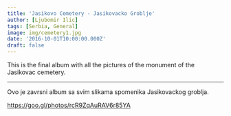 ```yaml
---
title: 'Jasikovo Cemetery - Jasikovacko Groblje'
author: [Ljubomir Ilic]
tags: [Serbia, General]
image: img/cemetery1.jpg
date: '2016-10-01T10:00:00.000Z'
draft: false
---
```


This is the final album with all the pictures of the monument of the Jasikovac cemetery.

------

Ovo je zavrsni album sa svim slikama spomenika Jasikovackog groblja.

https://goo.gl/photos/rcR9ZqAuRAV6r85YA

